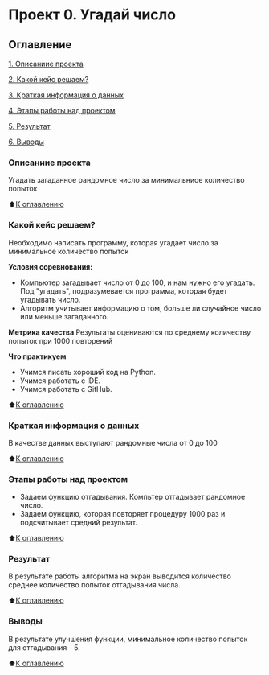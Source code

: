 # Проект 0. Угадай число

## Оглавление
[1. Описаниие проекта](https://github.com/emozdir/Data_sciense/tree/main/project_0/README.md#Описаниие-проекта)

[2. Какой кейс решаем?](https://github.com/emozdir/Data_sciense/tree/main/project_0/README.md#Какой-кейс-решаем?)

[3. Краткая информация о данных](https://github.com/emozdir/Data_sciense/tree/main/project_0/README.md#Краткая-информация-о-данных)

[4. Этапы работы над проектом](https://github.com/emozdir/Data_sciense/tree/main/project_0/README.md#Этапы-работы-над-проектом)

[5. Результат](https://github.com/emozdir/Data_sciense/tree/main/project_0/README.md#Результат)

[6. Выводы](https://github.com/emozdir/Data_sciense/tree/main/project_0/README.md#Выводы)

### Описаниие проекта
Угадать загаданное рандомное число за минимальниое количество попыток

:arrow_up:[К оглавлению](https://github.com/emozdir/Data_sciense/tree/main/project_0/README.md#Оглавление)

### Какой кейс решаем?
Необходимо написать программу, которая угадает число за минимальное количество попыток

**Условия соревнования:**
- Компьютер загадывает число от 0 до 100, и нам нужно его угадать. Под "угадать", подразумевается программа, которая будет угадывать число.
- Алгоритм учитывает информацию о том, больше ли случайное число или меньше загаданного.

**Метрика качества**
Результаты оцениваются по среднему количеству попыток при 1000 повторений

**Что практикуем**
- Учимся писать хороший код на Python.
- Учимся работать с IDE.
- Учимся работать с GitHub.

:arrow_up:[К оглавлению](.README.md#Оглавление)

### Краткая информация о данных
В качестве данных выступают рандомные числа от 0 до 100

:arrow_up:[К оглавлению](.README.md#Оглавление)

### Этапы работы над проектом
- Задаем функцию отгадывания. Компьтер отгадывает рандомное число.
- Задаем функцию, которая повторяет процедуру 1000 раз и подсчитывает средний результат.

:arrow_up:[К оглавлению](.README.md#Оглавление)

### Результат
В результате работы алгоритма на экран выводится количество среднее количество попыток отгадывания числа.

:arrow_up:[К оглавлению](.README.md#Оглавление)

### Выводы

В результате улучшения функции, минимальное количество попыток для отгадывания - 5.

:arrow_up:[К оглавлению](.README.md#Оглавление)
